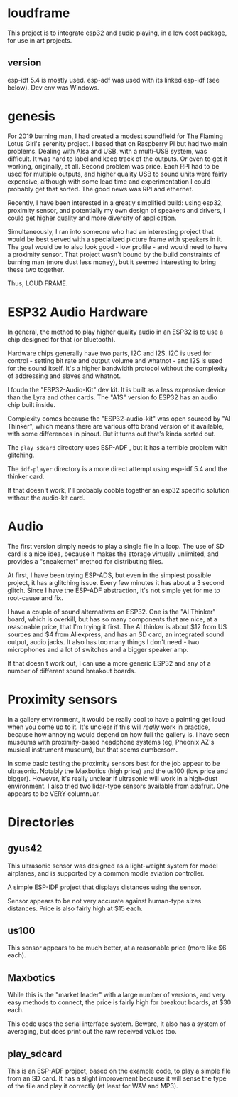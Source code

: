 # loudframe
This project is to integrate esp32 and audio playing, in a low cost package, for use in art projects.

## version

esp-idf 5.4 is mostly used. esp-adf was used with its linked esp-idf (see below). Dev env was Windows.

# genesis

For 2019 burning man, I had created a modest soundfield for The Flaming Lotus Girl's serenity project. I based that on Raspberry PI but
had two main problems. Dealing with Alsa and USB, with a multi-USB system, was difficult. It was hard to label and keep track of the outputs.
Or even to get it working, originally, at all. Second problem was price. Each RPI had to be used for multiple outputs, and higher quality
USB to sound units were fairly expensive, although with some lead time and experimentation I could probably get that sorted. The good news
was RPI and ethernet.

Recently, I have been interested in a greatly simplified build: using esp32, proximity sensor, and potentially my own design of
speakers and drivers, I could get higher quality and more diversity of application.

Simultaneously, I ran into someone who had an interesting project that would be best served with
a specialized picture frame with speakers in it. The goal would be to also look good - low profile -
and would need to have a proximity sensor. That project wasn't bound by the build constraints of
burning man (more dust less money), but it seemed interesting to bring these two together.

Thus, LOUD FRAME.

# ESP32 Audio Hardware

In general, the method to play higher quality audio in an ESP32 is to use a chip designed for that (or bluetooth).

Hardware chips generally have two parts, I2C and I2S. I2C is used for control - setting bit rate and output volume
and whatnot - and I2S is used for the sound itself. It's a higher bandwidth protocol without the complexity 
of addressing and slaves and whatnot.

I foudn the "ESP32-Audio-Kit" dev kit. It is built as a less expensive device than the Lyra and other cards.
The "A1S" version fo ESP32 has an audio chip built inside. 

Complexity comes because the "ESP32-audio-kit" was open sourced by "AI Thinker", which means there are various offb
brand version of it available, with some differences in pinout. But it turns out that's kinda sorted out.

The `play_sdcard` directory uses ESP-ADF , but it has a terrible problem with glitching.

The `idf-player` directory is a more direct attempt using esp-idf 5.4 and the thinker card.

If that doesn't work, I'll probably cobble together an esp32 specific solution without the audio-kit card.

# Audio

The first version simply needs to play a single file in a loop. The use of SD card is a nice idea, because it makes
the storage virtually unlimited, and provides a "sneakernet" method for distributing files.

At first, I have been trying ESP-ADS, but even in the simplest possible project, it has a glitching issue.
Every few minutes it has about a 3 second glitch. Since I have the ESP-ADF abstraction, it's not simple yet
for me to root-cause and fix.

I have a couple of sound alternatives on ESP32. One is the "AI Thinker" board, which is overkill, but has so many components
that are nice, at a reasonable price, that I'm trying it first. The AI thinker is about $12 from US sources and $4 from Aliexpress,
and has an SD card, an integrated sound output, audio jacks. It also has too many things I don't need - two microphones and a lot of switches and a bigger speaker amp.

If that doesn't work out, I can use a more generic ESP32 and any of a number of different sound breakout boards.

# Proximity sensors

In a gallery environment, it would be really cool to have a painting get loud when you come up to it. It's unclear if this 
will *really* work in practice, because how annoying would depend on how full the gallery is. I have seen 
museums with proximity-based headphone systems (eg, Pheonix AZ's musical instrument museum), but that seems cumbersom.

In some basic testing the proximity sensors best for the job appear to be ultrasonic. Notably the Maxbotics (high price) and the us100 (low price and bigger). However, it's really unclear if ultrasonic will work in a high-dust environment. I also tried
two lidar-type sensors available from adafruit. One appears to be VERY columnuar.

# Directories

## gyus42

This ultrasonic sensor was designed as a light-weight system for model airplanes, and is supported by
a common modle aviation controller.

A simple ESP-IDF project that displays distances using the sensor.

Sensor appears to be not very accurate against human-type sizes distances. Price is also fairly high at $15 each.

## us100

This sensor appears to be much better, at a reasonable price (more like $6 each).

## Maxbotics

While this is the "market leader" with a large number of versions, and very easy methods to connect, the
price is fairly high for breakout boards, at $30 each.

This code uses the serial interface system. Beware, it also has a system of averaging, but does print
out the raw received values too.

## play_sdcard

This is an ESP-ADF project, based on the example code, to play a simple file from an SD card. It has a slight improvement
because it will sense the type of the file and play it correctly (at least for WAV and MP3).

